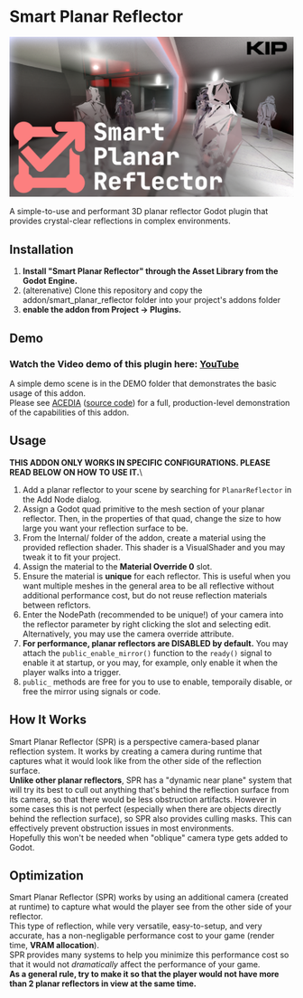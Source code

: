 # Smart Planar Reflector
![img](https://github.com/KipJM/smart_planar_reflector/blob/master/spr_banner.png?raw=true)

A simple-to-use and performant 3D planar reflector Godot plugin that provides crystal-clear reflections in complex environments.

## Installation
1. **Install "Smart Planar Reflector" through the Asset Library from the Godot Engine.**
1. (alterenative) Clone this repository and copy the addon/smart_planar_reflector folder into your project's addons folder
2. **enable the addon from Project -> Plugins.**

## Demo
### **Watch the Video demo of this plugin here:** [YouTube](https://youtu.be/WUj3DIUBM0E)  
A simple demo scene is in the DEMO folder that demonstrates the basic usage of this addon.  
Please see [ACEDIA](https://kip.gay/acedia) ([source code](https://kip.gay/acedia/repo)) for a full, production-level demonstration of the capabilities of this addon.

## Usage
**THIS ADDON ONLY WORKS IN SPECIFIC CONFIGURATIONS. PLEASE READ BELOW ON HOW TO USE IT.**\
1. Add a planar reflector to your scene by searching for `PlanarReflector` in the Add Node dialog. 
2. Assign a Godot quad primitive to the mesh section of your planar reflector. Then, in the properties of that quad, change the size to how large you want your reflection surface to be.
3. From the Internal/ folder of the addon, create a material using the provided reflection shader. This shader is a VisualShader and you may tweak it to fit your project.
4. Assign the material to the **Material Override 0** slot.
5. Ensure the material is **unique** for each reflector. This is useful when you want multiple meshes in the general area to be all reflective without additional performance cost, but do not reuse reflection materials between reflctors.
6. Enter the NodePath (recommended to be unique!) of your camera into the reflector parameter by right clicking the slot and selecting edit. Alternatively, you may use the camera override attribute.
7. **For performance, planar reflectors are DISABLED by default.** You may attach the `public_enable_mirror()` function to the `ready()` signal to enable it at startup, or you may, for example, only enable it when the player walks into a trigger.
8. `public_` methods are free for you to use to enable, temporaily disable, or free the mirror using signals or code. 

## How It Works
Smart Planar Reflector (SPR) is a perspective camera-based planar reflection system. It works by 
creating a camera during runtime that captures what it would look like from the other side of the 
reflection surface.  
**Unlike other planar reflectors**, SPR has a "dynamic near plane" system that will try its best to
cull out anything that's behind the reflection surface from its camera, so that there would be less
obstruction artifacts. However in some cases this is not perfect (especially when there are objects
directly behind the reflection surface), so SPR also provides culling masks. This can effectively
prevent obstruction issues in most environments.  
Hopefully this won't be needed when "oblique" camera type gets added to Godot.

## Optimization
Smart Planar Reflector (SPR) works by using an additional camera (created at runtime) to capture what would the player see from the other side of your reflector.  
This type of reflection, while very versatile, easy-to-setup, and very accurate, has a non-negligable performance cost to your game (render time, **VRAM allocation**).  
SPR provides many systems to help you minimize this performance cost so that it would not _dramatically_ affect the performance of your game.  
**As a general rule, try to make it so that the player would not have more than 2 planar reflectors in view at the same time.**
